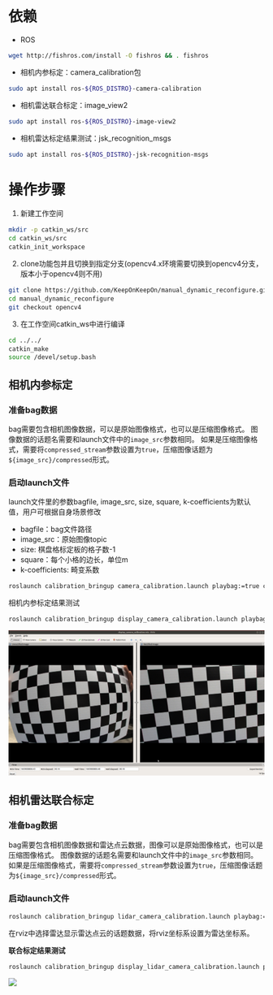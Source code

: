 ﻿# 依赖
- ROS
```bash
wget http://fishros.com/install -O fishros && . fishros
```
- 相机内参标定：camera_calibration包
```bash
sudo apt install ros-${ROS_DISTRO}-camera-calibration
```
- 相机雷达联合标定：image_view2
```bash
sudo apt install ros-${ROS_DISTRO}-image-view2
```
- 相机雷达标定结果测试：jsk_recognition_msgs
```bash
sudo apt install ros-${ROS_DISTRO}-jsk-recognition-msgs
```
# 操作步骤
1. 新建工作空间
```bash
mkdir -p catkin_ws/src
cd catkin_ws/src
catkin_init_workspace
```
2.  clone功能包并且切换到指定分支(opencv4.x环境需要切换到opencv4分支，版本小于opencv4则不用)
```bash
git clone https://github.com/KeepOnKeepOn/manual_dynamic_reconfigure.git
cd manual_dynamic_reconfigure
git checkout opencv4
```
3. 在工作空间catkin_ws中进行编译
```bash
cd ../../
catkin_make 
source /devel/setup.bash
```
## 相机内参标定
### 准备bag数据
bag需要包含相机图像数据，可以是原始图像格式，也可以是压缩图像格式。
图像数据的话题名需要和launch文件中的`image_src`参数相同。
如果是压缩图像格式，需要将`compressed_stream`参数设置为`true`，压缩图像话题为`${image_src}/compressed`形式。
### 启动launch文件
launch文件里的参数bagfile, image_src, size, square, k-coefficients为默认值，用户可根据自身场景修改
- bagfile：bag文件路径
- image_src：原始图像topic
- size: 棋盘格标定板的格子数-1
- square：每个小格的边长，单位m
- k-coefficients: 畸变系数

```bash
roslaunch calibration_bringup camera_calibration.launch playbag:=true compressed_stream:=true
```



相机内参标定结果测试
```bash
roslaunch calibration_bringup display_camera_calibration.launch playbag:=true compressed_stream:=true
```
![](pictures/display_camera_calibration.png)


## 相机雷达联合标定
### 准备bag数据
bag需要包含相机图像数据和雷达点云数据，图像可以是原始图像格式，也可以是压缩图像格式。
图像数据的话题名需要和launch文件中的`image_src`参数相同。
如果是压缩图像格式，需要将`compressed_stream`参数设置为`true`，压缩图像话题为`${image_src}/compressed`形式。
### 启动launch文件
```bash
roslaunch calibration_bringup lidar_camera_calibration.launch playbag:=true compressed_stream:=true
```
在rviz中选择雷达显示雷达点云的话题数据，将rviz坐标系设置为雷达坐标系。




**联合标定结果测试**
```bash
roslaunch calibration_bringup display_lidar_camera_calibration.launch playbag:=true compressed_stream:=true
```
![](pictures/display_extrinsic_calibration.png)






